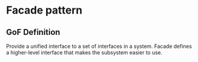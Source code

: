 # Facade pattern

## GoF Definition

Provide a unified interface to a set of interfaces in a system. Facade defines a higher-level interface that makes the subsystem easier to use.
